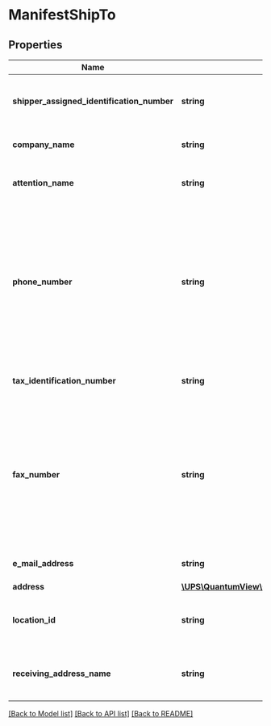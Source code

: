 # ManifestShipTo

## Properties
Name | Type | Description | Notes
------------ | ------------- | ------------- | -------------
**shipper_assigned_identification_number** | **string** | An identification number specified by shipper. | [optional] 
**company_name** | **string** | Consignee&#x27;s company name. | [optional] 
**attention_name** | **string** | Contact name at the consignee&#x27;s location. | [optional] 
**phone_number** | **string** | Consignee&#x27;s Phone Number. US Phone numbers must be 10 digits. No formatting is allowed. Required if origin and destination countries or territories are different. | [optional] 
**tax_identification_number** | **string** | Consignee&#x27;s Tax Identification Number. | [optional] 
**fax_number** | **string** | Consignee&#x27;s Fax Number. US Fax numbers must be 10 digits. No formatting is allowed. Required if origin and destination countries or territories are different. | [optional] 
**e_mail_address** | **string** | Consignee&#x27;s email address. | [optional] 
**address** | [**\UPS\QuantumView\QuantumView\ShipToAddress**](ShipToAddress.md) |  | [optional] 
**location_id** | **string** | Location name that the package is shipped to. | [optional] 
**receiving_address_name** | **string** | Name of the location where the package is received. | [optional] 

[[Back to Model list]](../../README.md#documentation-for-models) [[Back to API list]](../../README.md#documentation-for-api-endpoints) [[Back to README]](../../README.md)

